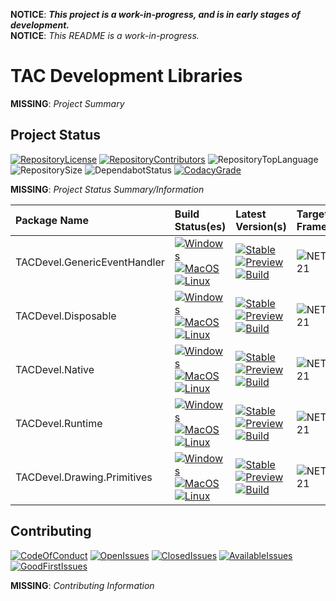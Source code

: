 **NOTICE**: ***This project is a work-in-progress, and is in early stages of development.***  
**NOTICE**: *This README is a work-in-progress.*

# TAC Development Libraries

**MISSING**: *Project Summary*

## Project Status

[![RepositoryLicense][Repository.License.Badge]][Repository.License.Link]
[![RepositoryContributors][Repository.Contributors.Badge]][Repository.Contributors.Link]
![RepositoryTopLanguage][Repository.TopLanguage.Badge]
![RepositorySize][Repository.Size.Badge]
![DependabotStatus][Dependabot.Badge]
[![CodacyGrade][Codacy.Badge]][Codacy.Link]

**MISSING**: *Project Status Summary/Information*

| Package Name                 | Build Status(es) | Latest Version(s) | Target Framework(s) |
| :--------------------------- | :--------------- | :---------------- | :------------------ |
| TACDevel.GenericEventHandler | [![Windows][Build.TACDevel.GenericEventHandler.Windows]][Build.Link]<br/>[![MacOS][Build.TACDevel.GenericEventHandler.MacOS]][Build.Link]<br/>[![Linux][Build.TACDevel.GenericEventHandler.Linux]][Build.Link] | [![Stable][Package.TACDevel.GenericEventHandler.Stable]][Package.TACDevel.GenericEventHandler.Stable.Link]<br/>[![Preview][Package.TACDevel.GenericEventHandler.Preview]][Package.TACDevel.GenericEventHandler.Preview.Link]<br/>[![Build][Package.TACDevel.GenericEventHandler.Build]][Package.TACDevel.GenericEventHandler.Build.Link] | ![NETStandard21][Framework.NETStandard21] |
| TACDevel.Disposable          | [![Windows][Build.TACDevel.Disposable.Windows]][Build.Link]<br/>[![MacOS][Build.TACDevel.Disposable.MacOS]][Build.Link]<br/>[![Linux][Build.TACDevel.Disposable.Linux]][Build.Link] | [![Stable][Package.TACDevel.Disposable.Stable]][Package.TACDevel.Disposable.Stable.Link]<br/>[![Preview][Package.TACDevel.Disposable.Preview]][Package.TACDevel.Disposable.Preview.Link]<br/>[![Build][Package.TACDevel.Disposable.Build]][Package.TACDevel.Disposable.Build.Link] | ![NETStandard21][Framework.NETStandard21] |
| TACDevel.Native              | [![Windows][Build.TACDevel.Native.Windows]][Build.Link]<br/>[![MacOS][Build.TACDevel.Native.MacOS]][Build.Link]<br/>[![Linux][Build.TACDevel.Native.Linux]][Build.Link] | [![Stable][Package.TACDevel.Native.Stable]][Package.TACDevel.Native.Stable.Link]<br/>[![Preview][Package.TACDevel.Native.Preview]][Package.TACDevel.Native.Preview.Link]<br/>[![Build][Package.TACDevel.Native.Build]][Package.TACDevel.Native.Build.Link] | ![NETStandard21][Framework.NETStandard21] |
| TACDevel.Runtime             | [![Windows][Build.TACDevel.Runtime.Windows]][Build.Link]<br/>[![MacOS][Build.TACDevel.Runtime.MacOS]][Build.Link]<br/>[![Linux][Build.TACDevel.Runtime.Linux]][Build.Link] | [![Stable][Package.TACDevel.Runtime.Stable]][Package.TACDevel.Runtime.Stable.Link]<br/>[![Preview][Package.TACDevel.Runtime.Preview]][Package.TACDevel.Runtime.Preview.Link]<br/>[![Build][Package.TACDevel.Runtime.Build]][Package.TACDevel.Runtime.Build.Link] | ![NETStandard21][Framework.NETStandard21] |
| TACDevel.Drawing.Primitives  | [![Windows][Build.TACDevel.Drawing.Primitives.Windows]][Build.Link]<br/>[![MacOS][Build.TACDevel.Drawing.Primitives.MacOS]][Build.Link]<br/>[![Linux][Build.TACDevel.Drawing.Primitives.Linux]][Build.Link] | [![Stable][Package.TACDevel.Drawing.Primitives.Stable]][Package.TACDevel.Drawing.Primitives.Stable.Link]<br/>[![Preview][Package.TACDevel.Drawing.Primitives.Preview]][Package.TACDevel.Drawing.Primitives.Preview.Link]<br/>[![Build][Package.TACDevel.Drawing.Primitives.Build]][Package.TACDevel.Drawing.Primitives.Build.Link] | ![NETStandard21][Framework.NETStandard21] |

[Repository.License.Badge]: https://img.shields.io/badge/License-MIT-gray?logo=open-source-initiative&logoColor=white
[Repository.License.Link]: https://github.com/tom-corwin/tacdevlibs/blob/master/LICENSE.md
[Repository.Contributors.Badge]: https://img.shields.io/github/contributors-anon/tom-corwin/tacdevlibs?color=gray&label=Contributors&logo=github
[Repository.Contributors.Link]: https://github.com/tom-corwin/tacdevlibs/graphs/contributors
[Repository.TopLanguage.Badge]: https://img.shields.io/github/languages/top/tom-corwin/tacdevlibs?color=%2305930C&label=C%23%20%288.0%29&logo=github
[Repository.Size.Badge]: https://img.shields.io/github/repo-size/tom-corwin/tacdevlibs?color=gray&label=Size&logo=github
[Dependabot.Badge]: https://badgen.net/dependabot/tom-corwin/tacdevlibs/?icon=dependabot&label=Dependabot
[Codacy.Badge]: https://img.shields.io/codacy/grade/ddc482a56b6349b0958d1eb65d0c047a?label=Code%20Quality&logo=codacy
[Codacy.Link]: https://app.codacy.com/manual/tom-corwin/tacdevlibs/dashboard
[Build.Link]: https://dev.azure.com/tacdevlibs/tacdevlibs/_build/latest?definitionId=1&branchName=master
[Framework.NETStandard21]: https://img.shields.io/badge/TargetFramework-netstandard2.1-blue?logo=.net
[Framework.NETCoreApp31]: https://img.shields.io/badge/TargetFramework-netcoreapp3.1-blue?logo=.net
[Build.TACDevel.GenericEventHandler.Windows]: https://img.shields.io/azure-devops/build/tacdevlibs/16361502-19e3-44ec-b71b-2915cc6a7eee/1/master?job=Build_TACDevelGenericEventHandler_Windows_Release&label=Windows&logo=windows&logoColor=white&stage=Build%20%28TACDevel.GenericEventHandler%29
[Build.TACDevel.GenericEventHandler.MacOS]: https://img.shields.io/azure-devops/build/tacdevlibs/16361502-19e3-44ec-b71b-2915cc6a7eee/1/master?job=Build_TACDevelGenericEventHandler_MacOS_Release&label=macOS&logo=apple&logoColor=white&stage=Build%20%28TACDevel.GenericEventHandler%29
[Build.TACDevel.GenericEventHandler.Linux]: https://img.shields.io/azure-devops/build/tacdevlibs/16361502-19e3-44ec-b71b-2915cc6a7eee/1/master?job=Build_TACDevelGenericEventHandler_Linux_Release&label=Linux&logo=ubuntu&logoColor=white&stage=Build%20%28TACDevel.GenericEventHandler%29
[Package.TACDevel.GenericEventHandler.Stable]: https://img.shields.io/nuget/v/TACDevel.GenericEventHandler?color=blue&label=Stable&logo=nuget&logoColor=blue
[Package.TACDevel.GenericEventHandler.Preview]: https://img.shields.io/nuget/vpre/TACDevel.GenericEventHandler?color=blueviolet&label=Preview&logo=nuget&logoColor=blue
[Package.TACDevel.GenericEventHandler.Build]: https://img.shields.io/myget/tacdevlibs/vpre/TACDevel.GenericEventHandler?color=orange&label=Build&logo=nuget&logoColor=green
[Package.TACDevel.GenericEventHandler.Stable.Link]: http://localhost
[Package.TACDevel.GenericEventHandler.Preview.Link]: http://localhost
[Package.TACDevel.GenericEventHandler.Build.Link]: https://www.myget.org/feed/tacdevlibs/package/nuget/TACDevel.GenericEventHandler
[Build.TACDevel.Disposable.Windows]: https://img.shields.io/azure-devops/build/tacdevlibs/16361502-19e3-44ec-b71b-2915cc6a7eee/1/master?job=Build_TACDevelDisposable_Windows_Release&label=Windows&logo=windows&logoColor=white&stage=Build%20%28TACDevel.Disposable%29
[Build.TACDevel.Disposable.MacOS]: https://img.shields.io/azure-devops/build/tacdevlibs/16361502-19e3-44ec-b71b-2915cc6a7eee/1/master?job=Build_TACDevelDisposable_MacOS_Release&label=macOS&logo=apple&logoColor=white&stage=Build%20%28TACDevel.Disposable%29
[Build.TACDevel.Disposable.Linux]: https://img.shields.io/azure-devops/build/tacdevlibs/16361502-19e3-44ec-b71b-2915cc6a7eee/1/master?job=Build_TACDevelDisposable_Linux_Release&label=Linux&logo=linux&logoColor=white&stage=Build%20%28TACDevel.Disposable%29
[Package.TACDevel.Disposable.Stable]: https://img.shields.io/nuget/v/TACDevel.Disposable?color=blue&label=Stable&logo=nuget&logoColor=blue
[Package.TACDevel.Disposable.Preview]: https://img.shields.io/nuget/vpre/TACDevel.Disposable?color=blueviolet&label=Preview&logo=nuget&logoColor=blue
[Package.TACDevel.Disposable.Build]: https://img.shields.io/myget/tacdevlibs/vpre/TACDevel.Disposable?color=orange&label=Build&logo=nuget&logoColor=green
[Package.TACDevel.Disposable.Stable.Link]: http://localhost
[Package.TACDevel.Disposable.Preview.Link]: http://localhost
[Package.TACDevel.Disposable.Build.Link]: https://www.myget.org/feed/tacdevlibs/package/nuget/TACDevel.Disposable
[Build.TACDevel.Runtime.Windows]: https://img.shields.io/azure-devops/build/tacdevlibs/16361502-19e3-44ec-b71b-2915cc6a7eee/1/master?job=Build_TACDevelRuntime_Windows_Release&label=Windows&logo=windows&logoColor=white&stage=Build%20%28TACDevel.Runtime%29
[Build.TACDevel.Runtime.MacOS]: https://img.shields.io/azure-devops/build/tacdevlibs/16361502-19e3-44ec-b71b-2915cc6a7eee/1/master?job=Build_TACDevelRuntime_MacOS_Release&label=macOS&logo=apple&logoColor=white&stage=Build%20%28TACDevel.Runtime%29
[Build.TACDevel.Runtime.Linux]: https://img.shields.io/azure-devops/build/tacdevlibs/16361502-19e3-44ec-b71b-2915cc6a7eee/1/master?job=Build_TACDevelRuntime_Linux_Release&label=Linux&logo=linux&logoColor=white&stage=Build%20%28TACDevel.Runtime%29
[Package.TACDevel.Runtime.Stable]: https://img.shields.io/nuget/v/TACDevel.Runtime?color=blue&label=Stable&logo=nuget&logoColor=blue
[Package.TACDevel.Runtime.Preview]: https://img.shields.io/nuget/vpre/TACDevel.Runtime?color=blueviolet&label=Preview&logo=nuget&logoColor=blue
[Package.TACDevel.Runtime.Build]: https://img.shields.io/myget/tacdevlibs/vpre/TACDevel.Runtime?color=orange&label=Build&logo=nuget&logoColor=green
[Package.TACDevel.Runtime.Stable.Link]: http://localhost
[Package.TACDevel.Runtime.Preview.Link]: http://localhost
[Package.TACDevel.Runtime.Build.Link]: https://www.myget.org/feed/tacdevlibs/package/nuget/TACDevel.Runtime
[Build.TACDevel.Native.Windows]: https://img.shields.io/azure-devops/build/tacdevlibs/16361502-19e3-44ec-b71b-2915cc6a7eee/1/master?job=Build_TACDevelRuntimeInteropServices_Windows_Release&label=Windows&logo=windows&logoColor=white&stage=Build%20%28TACDevel.Native%29
[Build.TACDevel.Native.MacOS]: https://img.shields.io/azure-devops/build/tacdevlibs/16361502-19e3-44ec-b71b-2915cc6a7eee/1/master?job=Build_TACDevelRuntimeInteropServices_MacOS_Release&label=macOS&logo=apple&logoColor=white&stage=Build%20%28TACDevel.Native%29
[Build.TACDevel.Native.Linux]: https://img.shields.io/azure-devops/build/tacdevlibs/16361502-19e3-44ec-b71b-2915cc6a7eee/1/master?job=Build_TACDevelRuntimeInteropServices_Linux_Release&label=Linux&logo=linux&logoColor=white&stage=Build%20%28TACDevel.Native%29
[Package.TACDevel.Native.Stable]: https://img.shields.io/nuget/v/TACDevel.Native?color=blue&label=Stable&logo=nuget&logoColor=blue
[Package.TACDevel.Native.Preview]: https://img.shields.io/nuget/vpre/TACDevel.Native?color=blueviolet&label=Preview&logo=nuget&logoColor=blue
[Package.TACDevel.Native.Build]: https://img.shields.io/myget/tacdevlibs/vpre/TACDevel.Native?color=orange&label=Build&logo=nuget&logoColor=green
[Package.TACDevel.Native.Stable.Link]: http://localhost
[Package.TACDevel.Native.Preview.Link]: http://localhost
[Package.TACDevel.Native.Build.Link]: https://www.myget.org/feed/tacdevlibs/package/nuget/TACDevel.Native
[Build.TACDevel.Drawing.Primitives.Windows]: https://img.shields.io/azure-devops/build/tacdevlibs/16361502-19e3-44ec-b71b-2915cc6a7eee/1/master?job=Build_TACDevelDrawingPrimitives_Windows_Release&label=Windows&logo=windows&logoColor=white&stage=Build%20%28TACDevel.Drawing.Primitives%29
[Build.TACDevel.Drawing.Primitives.MacOS]: https://img.shields.io/azure-devops/build/tacdevlibs/16361502-19e3-44ec-b71b-2915cc6a7eee/1/master?job=Build_TACDevelDrawingPrimitives_MacOS_Release&label=macOS&logo=apple&logoColor=white&stage=Build%20%28TACDevel.Drawing.Primitives%29
[Build.TACDevel.Drawing.Primitives.Linux]: https://img.shields.io/azure-devops/build/tacdevlibs/16361502-19e3-44ec-b71b-2915cc6a7eee/1/master?job=Build_TACDevelDrawingPrimitives_Linux_Release&label=Linux&logo=linux&logoColor=white&stage=Build%20%28TACDevel.Drawing.Primitives%29
[Package.TACDevel.Drawing.Primitives.Stable]: https://img.shields.io/nuget/v/TACDevel.Drawing.Primitives?color=blue&label=Stable&logo=nuget&logoColor=blue
[Package.TACDevel.Drawing.Primitives.Preview]: https://img.shields.io/nuget/vpre/TACDevel.Drawing.Primitives?color=blueviolet&label=Preview&logo=nuget&logoColor=blue
[Package.TACDevel.Drawing.Primitives.Build]: https://img.shields.io/myget/tacdevlibs/vpre/TACDevel.Drawing.Primitives?color=orange&label=Build&logo=nuget&logoColor=green
[Package.TACDevel.Drawing.Primitives.Stable.Link]: http://localhost
[Package.TACDevel.Drawing.Primitives.Preview.Link]: http://localhost
[Package.TACDevel.Drawing.Primitives.Build.Link]: https://www.myget.org/feed/tacdevlibs/package/nuget/TACDevel.Drawing.Primitives
[Repository.CodeOfConduct.Badge]: https://img.shields.io/badge/Contributor%20Covenent-2.0-gray?logo=open-source-initiative&logoColor=white
[Repository.CodeOfConduct.Link]: https://github.com/tom-corwin/tacdevlibs/blob/master/CODE_OF_CONDUCT.md
[Repository.OpenIssues.Badge]: https://img.shields.io/github/issues-raw/tom-corwin/tacdevlibs?color=brightgreen&label=Issues%3AOpen&logo=github
[Repository.OpenIssues.Link]: https://github.com/tom-corwin/tacdevlibs/issues?q=is%3Aissue+is%3Aopen
[Repository.ClosedIssues.Badge]: https://img.shields.io/github/issues-closed-raw/tom-corwin/tacdevlibs?color=red&label=Issues%3AClosed&logo=github
[Repository.ClosedIssues.Link]: https://github.com/tom-corwin/tacdevlibs/issues?q=is%3Aissue+is%3Aclosed
[Repository.AvailableIssues.Badge]: https://img.shields.io/github/issues-raw/tom-corwin/tacdevlibs/Status:Available?color=green&label=Issue%3AStatus%3AAvailable&logo=github
[Repository.AvailableIssues.Link]: https://github.com/tom-corwin/tacdevlibs/issues?q=is%3Aissue+is%3Aopen+label%3AStatus%3AAvailable
[Repository.GoodFirstIssues.Badge]: https://img.shields.io/github/issues-raw/tom-corwin/tacdevlibs/Meta:GoodFirstIssue?color=green&label=Issue%3AMeta%3AGoodFirstIssue&logo=github
[Repository.GoodFirstIssues.Link]: https://github.com/tom-corwin/tacdevlibs/issues?q=is%3Aissue+is%3Aopen+label%3AMeta%3AGoodFirstIssue

## Contributing

[![CodeOfConduct][Repository.CodeOfConduct.Badge]][Repository.CodeOfConduct.Link]
[![OpenIssues][Repository.OpenIssues.Badge]][Repository.OpenIssues.Link]
[![ClosedIssues][Repository.ClosedIssues.Badge]][Repository.ClosedIssues.Link]
[![AvailableIssues][Repository.AvailableIssues.Badge]][Repository.AvailableIssues.Link]
[![GoodFirstIssues][Repository.GoodFirstIssues.Badge]][Repository.GoodFirstIssues.Link]

**MISSING**: *Contributing Information*

<!--

## Using TCDFx Packages

For examples, see the `examples\` directory.

### Runtime Prerequisites

| Operating System | Prerequisites                                  |
| :--------------- | :----------------------------------------------|
| Windows 7/8.1/10 | Microsoft .NET Core 3.0 Runtime                |
| Linux            | Microsoft .NET Core 3.0 Runtime<br/>GTK+ 3.10+ |
| macOS            | Microsoft .NET Core 3.0 Runtime                |

### Utilizing Pre-Built Packages

While following these instructions:

  * Replace `{PackageName}` with the package you want to use.  
  * Replace `{PackageVersion}` with the version of the package.

#### Install using .NET CLI

Run the following command in a command-line interface and enter the following:

```
dotnet add package {PackageName} --version {PackageVersion}
```

#### Install using a PackageReference

Add the following to your `.csproj`:

```xml
<ItemGroup>
  <PackageReference Include="{PackageName}" Version="{PackageVersion}" />
</ItemGroup>
```

### Building From Source

You can build the packages just by installing the prerequisites and running a few commands. Use the steps below to get started!

#### Build Prerequisites

| Operating System | Prerequisites               |
| :--------------- | :---------------------------|
| Windows 7/8.1/10 | Microsoft .NET Core 3.0 SDK |
| Linux            | Microsoft .NET Core 3.0 SDK |
| macOS            | Microsoft .NET Core 3.0 SDK |

#### Build Using a CLI

Run the following command in a command-line interface in the root directory of this repository (with respect to OS):

```
dotnet build dirs.proj
```

[File.Contributing.Link]: https://github.com/tom-corwin/tcdfx/blob/master/CONTRIBUTING.md
[AzurePipelines.Link]: https://azure.microsoft.com/en-us/services/devops/pipelines/
[DotNetCore.SupportedOS.Link]: https://github.com/dotnet/core/blob/master/release-notes/3.0/3.0-supported-os.md
[BuildStatus.Link]: https://dev.azure.com/tom-corwin/tcdfx/_build/latest?definitionId=15&branchName=master
[BuildStatus.TCDFxCore_Windows81_Debug.Badge]: https://dev.azure.com/tom-corwin/tcdfx/_apis/build/status/TCDFx?branchName=master&jobName=TCDFxCore_Windows81_Debug
[BuildStatus.TCDFxCore_Windows81_Release.Badge]: https://dev.azure.com/tom-corwin/tcdfx/_apis/build/status/TCDFx?branchName=master&jobName=TCDFxCore_Windows81_Release
[BuildStatus.TCDFxCore_Windows10_Debug.Badge]: https://dev.azure.com/tom-corwin/tcdfx/_apis/build/status/TCDFx?branchName=master&jobName=TCDFxCore_Windows10_Debug
[BuildStatus.TCDFxCore_Windows10_Release.Badge]: https://dev.azure.com/tom-corwin/tcdfx/_apis/build/status/TCDFx?branchName=master&jobName=TCDFxCore_Windows10_Release
[BuildStatus.TCDFxCore_Ubuntu1604_Debug.Badge]: https://dev.azure.com/tom-corwin/tcdfx/_apis/build/status/TCDFx?branchName=master&jobName=TCDFxCore_Ubuntu1604_Debug
[BuildStatus.TCDFxCore_Ubuntu1604_Release.Badge]: https://dev.azure.com/tom-corwin/tcdfx/_apis/build/status/TCDFx?branchName=master&jobName=TCDFxCore_Ubuntu1604_Release
[BuildStatus.TCDFxCore_macOS1013_Debug.Badge]: https://dev.azure.com/tom-corwin/tcdfx/_apis/build/status/TCDFx?branchName=master&jobName=TCDFxCore_macOS1013_Debug
[BuildStatus.TCDFxCore_macOS1013_Release.Badge]: https://dev.azure.com/tom-corwin/tcdfx/_apis/build/status/TCDFx?branchName=master&jobName=TCDFxCore_macOS1013_Release
[BuildStatus.TCDFxCore_macOS1014_Debug.Badge]: https://dev.azure.com/tom-corwin/tcdfx/_apis/build/status/TCDFx?branchName=master&jobName=TCDFxCore_macOS1014_Debug
[BuildStatus.TCDFxCore_macOS1014_Release.Badge]: https://dev.azure.com/tom-corwin/tcdfx/_apis/build/status/TCDFx?branchName=master&jobName=TCDFxCore_macOS1014_Release
[BuildStatus.TCDFxUI_Windows81_Debug.Badge]: https://dev.azure.com/tom-corwin/tcdfx/_apis/build/status/TCDFx?branchName=master&jobName=TCDFxUI_Windows81_Debug
[BuildStatus.TCDFxUI_Windows81_Release.Badge]: https://dev.azure.com/tom-corwin/tcdfx/_apis/build/status/TCDFx?branchName=master&jobName=TCDFxUI_Windows81_Release
[BuildStatus.TCDFxUI_Windows10_Debug.Badge]: https://dev.azure.com/tom-corwin/tcdfx/_apis/build/status/TCDFx?branchName=master&jobName=TCDFxUI_Windows10_Debug
[BuildStatus.TCDFxUI_Windows10_Release.Badge]: https://dev.azure.com/tom-corwin/tcdfx/_apis/build/status/TCDFx?branchName=master&jobName=TCDFxUI_Windows10_Release
[BuildStatus.TCDFxUI_Ubuntu1604_Debug.Badge]: https://dev.azure.com/tom-corwin/tcdfx/_apis/build/status/TCDFx?branchName=master&jobName=TCDFxUI_Ubuntu1604_Debug
[BuildStatus.TCDFxUI_Ubuntu1604_Release.Badge]: https://dev.azure.com/tom-corwin/tcdfx/_apis/build/status/TCDFx?branchName=master&jobName=TCDFxUI_Ubuntu1604_Release
[BuildStatus.TCDFxUI_macOS1013_Debug.Badge]: https://dev.azure.com/tom-corwin/tcdfx/_apis/build/status/TCDFx?branchName=master&jobName=TCDFxUI_macOS1013_Debug
[BuildStatus.TCDFxUI_macOS1013_Release.Badge]: https://dev.azure.com/tom-corwin/tcdfx/_apis/build/status/TCDFx?branchName=master&jobName=TCDFxUI_macOS1013_Release
[BuildStatus.TCDFxUI_macOS1014_Debug.Badge]: https://dev.azure.com/tom-corwin/tcdfx/_apis/build/status/TCDFx?branchName=master&jobName=TCDFxUI_macOS1014_Debug
[BuildStatus.TCDFxUI_macOS1014_Release.Badge]: https://dev.azure.com/tom-corwin/tcdfx/_apis/build/status/TCDFx?branchName=master&jobName=TCDFxUI_macOS1014_Release
[Versions.TCDFxCore.Stable.Badge]: https://img.shields.io/nuget/v/TCDFx.Core.svg?color=blue&label=Stable&logo=nuget
[Versions.TCDFxCore.Preview.Badge]: https://img.shields.io/nuget/vpre/TCDFx.Core.svg?color=orange&label=Preview&logo=nuget
[Versions.TCDFxUI.Stable.Badge]: https://img.shields.io/nuget/v/TCDFx.UI.svg?color=blue&label=Stable&logo=nuget
[Versions.TCDFxUI.Preview.Badge]: https://img.shields.io/nuget/vpre/TCDFx.UI.svg?color=orange&label=Preview&logo=nuget
-->